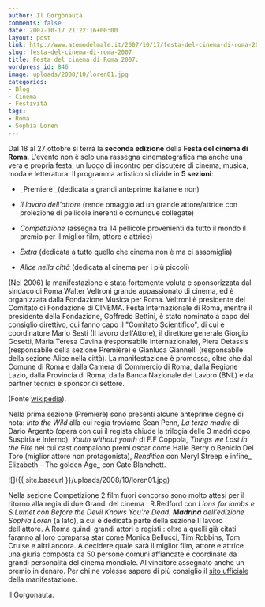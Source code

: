 ```yaml
---
author: Il Gorgonauta
comments: false
date: 2007-10-17 21:22:16+00:00
layout: post
link: http://www.atomodelmale.it/2007/10/17/festa-del-cinema-di-roma-2007/
slug: festa-del-cinema-di-roma-2007
title: Festa del cinema di Roma 2007.
wordpress_id: 846
image: uploads/2008/10/loren01.jpg
categories:
- Blog
- Cinema
- Festività
tags:
- Roma
- Sophia Loren
---
```


Dal 18 al 27 ottobre si terrà la **seconda edizione** della **Festa del cinema di Roma**. L'evento non è solo una rassegna cinematografica ma anche una vera e propria festa, un luogo di incontro per discutere di cinema, musica, moda e letteratura. Il programma artistico si divide in **5 sezioni**:

	
  * _Premierè _(dedicata a grandi anteprime italiane e non)

	
  * _Il lavoro dell'attore_ (rende omaggio ad un grande attore/attrice con proiezione di pellicole inerenti o comunque collegate)

	
  * _Competizione_ (assegna tra 14 pellicole provenienti da tutto il mondo il premio per il miglior film, attore e attrice)

	
  * _Extra_ (dedicata a tutto quello che cinema non è ma ci assomiglia)

	
  * _Alice nella città_ (dedicata al cinema per i più piccoli)

(Nel 2006) la manifestazione è stata fortemente voluta e sponsorizzata dal sindaco di Roma Walter Veltroni grande appassionato di cinema, ed è organizzata dalla Fondazione Musica per Roma. Veltroni è presidente del Comitato di Fondazione di CINEMA. Festa Internazionale di Roma, mentre il presidente della Fondazione, Goffredo Bettini, è stato nominato a capo del consiglio direttivo, cui fanno capo il "Comitato Scientifico", di cui è coordinatore Mario Sesti (Il lavoro dell'Attore), il direttore generale Giorgio Gosetti, Maria Teresa Cavina (responsabile internazionale), Piera Detassis (responsabile della sezione Première) e Gianluca Giannelli (responsabile della sezione Alice nella città). La manifestazione è promossa, oltre che dal Comune di Roma e dalla Camera di Commercio di Roma, dalla Regione Lazio, dalla Provincia di Roma, dalla Banca Nazionale del Lavoro (BNL) e da partner tecnici e sponsor di settore.

(Fonte [wikipedia](http://it.wikipedia.org/wiki/Festa_Internazionale_di_Roma)).

Nella prima sezione (Premierè) sono presenti alcune anteprime degne di nota: _Into the Wild_ alla cui regia troviamo Sean Penn, _La terza madre_ di Dario Argento (opera con cui il regista chiude la trilogia delle 3 madri dopo Suspiria e Inferno), _Youth without youth_ di F.F Coppola, _Things we Lost in the Fire_ nel cui cast compaiono premi oscar come Halle Berry o Benicio Del Toro (miglior attore non protagonista), _Rendition_ con Meryl Streep e infine_ Elizabeth - The golden Age_ con Cate Blanchett.

![]({{ site.baseurl }}/uploads/2008/10/loren01.jpg)

Nella sezione Competizione 2 film fuori concorso sono molto attesi per il ritorno alla regia di due Grandi del cinema : R.Redford con _Lions for lambs _e S.Lumet con _Before the Devil Knows You're Dead_. **Madrina** dell'edizione_ Sophia Loren_ (a lato), a cui è dedicata parte della sezione Il lavoro dell'attore. A Roma quindi grandi attori e registi : oltre a quelli già citati faranno al loro comparsa star come Monica Bellucci, Tim Robbins, Tom Cruise e altri ancora. A decidere quale sarà il miglior film, attore e attrice una giuria composta da 50 persone comuni affiancate e coordinate da grandi personalità del cinema mondiale. Al vincitore assegnato anche un premio in denaro. Per chi ne volesse sapere di più consiglio il [sito ufficiale](http://www.romacinemafest.org/romacinemafest/) della manifestazione.

Il Gorgonauta.

